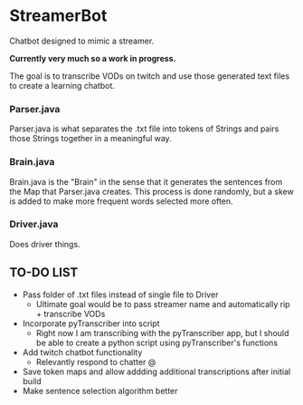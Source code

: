 # StreamerBot

Chatbot designed to mimic a streamer.

**Currently very much so a work in progress.**

The goal is to transcribe VODs on twitch and use those generated text files to create a learning chatbot.

### Parser.java

Parser.java is what separates the .txt file into tokens of Strings and pairs those Strings together in a meaningful way.

### Brain.java

Brain.java is the "Brain" in the sense that it generates the sentences from the Map that Parser.java creates.
This process is done randomly, but a skew is added to make more frequent words selected more often.

### Driver.java

Does driver things.

## TO-DO LIST

* Pass folder of .txt files instead of single file to Driver
    * Ultimate goal would be to pass streamer name and automatically rip + transcribe VODs
* Incorporate pyTranscriber into script
    * Right now I am transcribing with the pyTranscriber app, but I should be able to create a python script using pyTranscriber's functions
* Add twitch chatbot functionality
    * Relevantly respond to chatter @
* Save token maps and allow addding additional transcriptions after initial build
* Make sentence selection algorithm better
